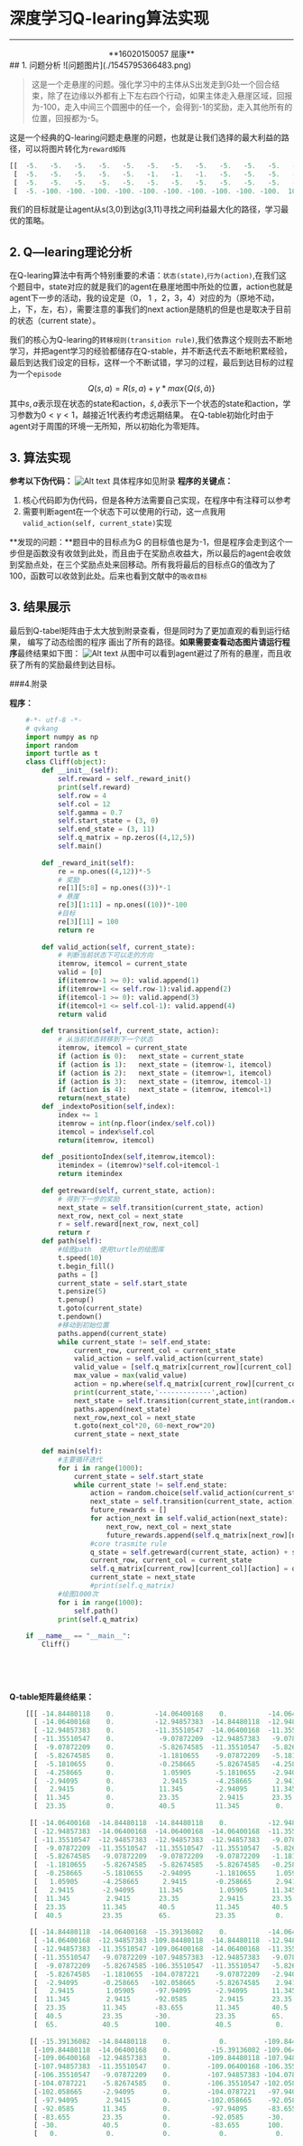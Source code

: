 # 深度学习Q-learing算法实现


----------


<center>**16020150057 屈康**</center>
## 1. 问题分析
![问题图片](./1545795366483.png)

>这是一个走悬崖的问题。强化学习中的主体从S出发走到G处一个回合结束，除了在边缘以外都有上下左右四个行动，如果主体走入悬崖区域，回报为-100，走入中间三个圆圈中的任一个，会得到-1的奖励，走入其他所有的位置，回报都为-5。

这是一个经典的Q-learing问题走悬崖的问题，也就是让我们选择的最大利益的路径，可以将图片转化为`reward矩阵`
```python
[[  -5.   -5.   -5.   -5.   -5.   -5.   -5.   -5.   -5.   -5.   -5.   -5.]
 [  -5.   -5.   -5.   -5.   -5.   -1.   -1.   -1.   -5.   -5.   -5.   -5.]
 [  -5.   -5.   -5.   -5.   -5.   -5.   -5.   -5.   -5.   -5.   -5.   -5.]
 [  -5. -100. -100. -100. -100. -100. -100. -100. -100. -100. -100.  100.]]
```
我们的目标就是让agent从s(3,0)到达g(3,11)寻找之间利益最大化的路径，学习最优的策略。
## 2. Q—learing理论分析
在Q-learing算法中有两个特别重要的术语：`状态(state)`,`行为(action)`,在我们这个题目中，state对应的就是我们的agent在悬崖地图中所处的位置，action也就是agent下一步的活动，我的设定是（0， 1 ，2，3，4）对应的为（原地不动，上，下，左，右），需要注意的事我们的next action是随机的但是也是取决于目前的状态（current state）。

我们的核心为Q-learing的`转移规则(transition rule)`,我们依靠这个规则去不断地学习，并把agent学习的经验都储存在Q-stable，并不断迭代去不断地积累经验，最后到达我们设定的目标，这样一个不断试错，学习的过程，最后到达目标的过程为一个`episode`
$$Q(s,a) = R(s,a)+\gamma *max \lbrace Q(\tilde{s},\tilde{a}) \rbrace $$
其中$s,a$表示现在状态的state和action，$\tilde{s},\tilde{a}$表示下一个状态的state和action，学习参数为$0<\gamma<1$，越接近1代表约考虑远期结果。
在Q-table初始化时由于agent对于周围的环境一无所知，所以初始化为零矩阵。
## 3. 算法实现
**参考以下伪代码：**
![Alt text](./1545801053563.png)
具体程序如见附录
**程序的关键点：**
1. 核心代码即为伪代码，但是各种方法需要自己实现，在程序中有注释可以参考
2. 需要判断agent在一个状态下可以使用的行动，这一点我用`valid_action(self, current_state)`实现

**发现的问题：**题目中的目标点为G 的目标值也是为-1，但是程序会走到这个一步但是函数没有收敛到此处，而且由于在奖励点收益大，所以最后的agent会收敛到奖励点处，在三个奖励点处来回移动。所有我将最后的目标点G的值改为了100，函数可以收敛到此处。后来也看到文献中的`吸收目标`

## 3. 结果展示
最后到Q-tabel矩阵由于太大放到附录查看，但是同时为了更加直观的看到运行结果，
编写了动态绘图的程序 画出了所有的路径。**如果需要查看动态图片请运行程序**最终结果如下图：
![Alt text](./1545808954356.png)
从图中可以看到agent避过了所有的悬崖，而且收获了所有的奖励最终到达目标。

###4.附录

**程序：**
```python
	#-*- utf-8 -*-
	# qvkang
	import numpy as np
	import random
	import turtle as t
	class Cliff(object):
	    def __init__(self):
	        self.reward = self._reward_init()
	        print(self.reward)
	        self.row = 4
	        self.col = 12
	        self.gamma = 0.7
	        self.start_state = (3, 0)
	        self.end_state = (3, 11)
	        self.q_matrix = np.zeros((4,12,5))
	        self.main()
	
	    def _reward_init(self):
	        re = np.ones((4,12))*-5
	        # 奖励
	        re[1][5:8] = np.ones((3))*-1
	        # 悬崖
	        re[3][1:11] = np.ones((10))*-100
	        #目标
	        re[3][11] = 100
	        return re
	
	    def valid_action(self, current_state):
	        # 判断当前状态下可以走的方向
	        itemrow, itemcol = current_state
	        valid = [0]
	        if(itemrow-1 >= 0): valid.append(1)
	        if(itemrow+1 <= self.row-1):valid.append(2)
	        if(itemcol-1 >= 0): valid.append(3)
	        if(itemcol+1 <= self.col-1): valid.append(4)
	        return valid
	
	    def transition(self, current_state, action):
	        # 从当前状态转移到下一个状态
	        itemrow, itemcol = current_state
	        if (action is 0):   next_state = current_state
	        if (action is 1):   next_state = (itemrow-1, itemcol)
	        if (action is 2):   next_state = (itemrow+1, itemcol)
	        if (action is 3):   next_state = (itemrow, itemcol-1)
	        if (action is 4):   next_state = (itemrow, itemcol+1)
	        return(next_state)
	    def _indextoPosition(self,index):
	        index += 1
	        itemrow = int(np.floor(index/self.col))
	        itemcol = index%self.col
	        return(itemrow, itemcol)
	
	    def _positiontoIndex(self,itemrow,itemcol):
	        itemindex = (itemrow)*self.col+itemcol-1
	        return itemindex
	    
	    def getreward(self, current_state, action):
	        # 得到下一步的奖励
	        next_state = self.transition(current_state, action)
	        next_row, next_col = next_state
	        r = self.reward[next_row, next_col]
	        return r
	    def path(self):
	        #绘图path  使用turtle的绘图库
	        t.speed(10)
	        t.begin_fill()
	        paths = []
	        current_state = self.start_state
	        t.pensize(5)
	        t.penup()
	        t.goto(current_state)
	        t.pendown()
	        #移动到初始位置
	        paths.append(current_state)
	        while current_state != self.end_state:
	            current_row, current_col = current_state
	            valid_action = self.valid_action(current_state)
	            valid_value = [self.q_matrix[current_row][current_col][x] for x in valid_action]
	            max_value = max(valid_value)
	            action = np.where(self.q_matrix[current_row][current_col] == max_value)
	            print(current_state,'-------------',action)
	            next_state = self.transition(current_state,int(random.choice(action[0])))
	            paths.append(next_state)
	            next_row,next_col = next_state
	            t.goto(next_col*20, 60-next_row*20)
	            current_state = next_state
	
	    def main(self):
	        #主要循环迭代
	        for i in range(1000):
	            current_state = self.start_state
	            while current_state != self.end_state:
	                action = random.choice(self.valid_action(current_state))
	                next_state = self.transition(current_state, action)
	                future_rewards = []
	                for action_next in self.valid_action(next_state):
	                    next_row, next_col = next_state
	                    future_rewards.append(self.q_matrix[next_row][next_col][action_next])
	                #core trasmite rule
	                q_state = self.getreward(current_state, action) + self.gamma*max(future_rewards)
	                current_row, current_col = current_state
	                self.q_matrix[current_row][current_col][action] = q_state
	                current_state = next_state
	                #print(self.q_matrix)
	        #绘图1000次
	        for i in range(1000):
	            self.path()
	        print(self.q_matrix)
	
	if __name__ == "__main__":
	    Cliff()
	
	
	    
	
```
**Q-table矩阵最终结果：**
``` python
	[[[ -14.84480118    0.          -14.06400168    0.          -14.06400168]
	  [ -14.06400168    0.          -12.94857383  -14.84480118  -12.94857383]
	  [ -12.94857383    0.          -11.35510547  -14.06400168  -11.35510547]
	  [ -11.35510547    0.           -9.07872209  -12.94857383   -9.07872209]
	  [  -9.07872209    0.           -5.82674585  -11.35510547   -5.82674585]
	  [  -5.82674585    0.           -1.1810655    -9.07872209   -5.1810655 ]
	  [  -5.1810655     0.           -0.258665     -5.82674585   -4.258665  ]
	  [  -4.258665      0.            1.05905      -5.1810655    -2.94095   ]
	  [  -2.94095       0.            2.9415       -4.258665      2.9415    ]
	  [   2.9415        0.           11.345        -2.94095      11.345     ]
	  [  11.345         0.           23.35          2.9415       23.35      ]
	  [  23.35          0.           40.5          11.345         0.        ]]
	
	 [[ -14.06400168  -14.84480118  -14.84480118    0.          -12.94857383]
	  [ -12.94857383  -14.06400168  -14.06400168  -14.06400168  -11.35510547]
	  [ -11.35510547  -12.94857383  -12.94857383  -12.94857383   -9.07872209]
	  [  -9.07872209  -11.35510547  -11.35510547  -11.35510547   -5.82674585]
	  [  -5.82674585   -9.07872209   -9.07872209   -9.07872209   -1.1810655 ]
	  [  -1.1810655    -5.82674585   -5.82674585   -5.82674585   -0.258665  ]
	  [  -0.258665     -5.1810655    -2.94095      -1.1810655     1.05905   ]
	  [   1.05905      -4.258665      2.9415       -0.258665      2.9415    ]
	  [   2.9415       -2.94095      11.345         1.05905      11.345     ]
	  [  11.345         2.9415       23.35          2.9415       23.35      ]
	  [  23.35         11.345        40.5          11.345        40.5       ]
	  [  40.5          23.35         65.           23.35          0.        ]]
	
	 [[ -14.84480118  -14.06400168  -15.39136082    0.          -14.06400168]
	  [ -14.06400168  -12.94857383 -109.84480118  -14.84480118  -12.94857383]
	  [ -12.94857383  -11.35510547 -109.06400168  -14.06400168  -11.35510547]
	  [ -11.35510547   -9.07872209 -107.94857383  -12.94857383   -9.07872209]
	  [  -9.07872209   -5.82674585 -106.35510547  -11.35510547   -5.82674585]
	  [  -5.82674585   -1.1810655  -104.0787221    -9.07872209   -2.94095   ]
	  [  -2.94095      -0.258665   -102.058665     -5.82674585    2.9415    ]
	  [   2.9415        1.05905     -97.94095      -2.94095      11.345     ]
	  [  11.345         2.9415      -92.0585        2.9415       23.35      ]
	  [  23.35         11.345       -83.655        11.345        40.5       ]
	  [  40.5          23.35        -30.           23.35         65.        ]
	  [  65.           40.5         100.           40.5           0.        ]]
	
	 [[ -15.39136082  -14.84480118    0.            0.         -109.84480118]
	  [-109.84480118  -14.06400168    0.          -15.39136082 -109.06400168]
	  [-109.06400168  -12.94857383    0.         -109.84480118 -107.94857383]
	  [-107.94857383  -11.35510547    0.         -109.06400168 -106.35510547]
	  [-106.35510547   -9.07872209    0.         -107.94857383 -104.0787221 ]
	  [-104.0787221    -5.82674585    0.         -106.35510547 -102.058665  ]
	  [-102.058665     -2.94095       0.         -104.0787221   -97.94095   ]
	  [ -97.94095       2.9415        0.         -102.058665    -92.0585    ]
	  [ -92.0585       11.345         0.          -97.94095     -83.655     ]
	  [ -83.655        23.35          0.          -92.0585      -30.        ]
	  [ -30.           40.5           0.          -83.655       100.        ]
	  [   0.            0.            0.            0.            0.        ]]]
```

